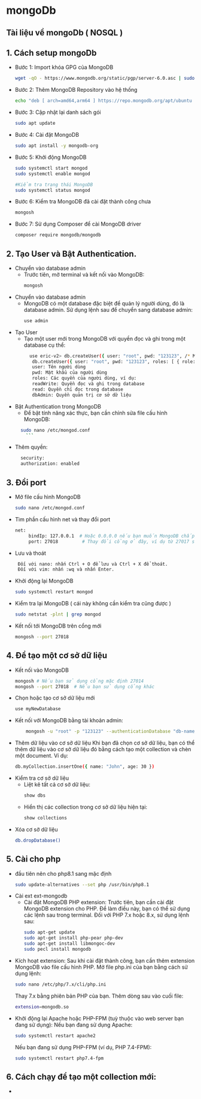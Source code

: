 # mongoDb
## Tài liệu về mongoDb ( NOSQL )
## 1. Cách setup mongoDb
   - Bước 1: Import khóa GPG của MongoDB
      ```bash
      wget -qO - https://www.mongodb.org/static/pgp/server-6.0.asc | sudo apt-key add -
      
   - Bước 2: Thêm MongoDB Repository vào hệ thống
      ```bash
      echo "deb [ arch=amd64,arm64 ] https://repo.mongodb.org/apt/ubuntu $(lsb_release -cs)/mongodb-org/6.0 multiverse" | sudo tee /etc/apt/sources.list.d/mongodb-org-6.0.list

   - Bước 3: Cập nhật lại danh sách gói
       ```bash
       sudo apt update
   - Bước 4: Cài đặt MongoDB
       ```bash
       sudo apt install -y mongodb-org
   - Bước 5: Khởi động MongoDB
       ```bash
      sudo systemctl start mongod
      sudo systemctl enable mongod

     #Kiểm tra trạng thái MongoDB
      sudo systemctl status mongod
      ```
   - Bước 6: Kiểm tra MongoDB đã cài đặt thành công chưa
       ```bash
       mongosh

   - Bước 7: Sử dụng Composer để cài MongoDB driver
        ```bash
        composer require mongodb/mongodb
        ```

## 2. Tạo User và Bật Authentication.
- Chuyển vào database admin
	+ Trước tiên, mở terminal và kết nối vào MongoDB:
	   ```bash
	   mongosh
	   ```
- Chuyển vào database admin
  + MongoDB có một database đặc biệt để quản lý người dùng, đó là database admin. Sử dụng lệnh sau để chuyển sang database admin:
      ```bash
      use admin
      ```
- Tạo User
  + Tạo một user mới trong MongoDB với quyền đọc và ghi trong một database cụ thể:
      ```bash
      	use eric-v2> db.createUser({ user: "root", pwd: "123123", /* Mật khẩu cho tài khoản admin*/ roles: [{ role: "readWrite", db: "eric-v2" }] /* Quyền "root" cho toàn bộ hệ thống*/ })
         db.createUser({ user: "root", pwd: "123123", roles: [ { role: "readWrite", db: "myDatabase" }] })
         user: Tên người dùng
         pwd: Mật khẩu của người dùng
         roles: Các quyền của người dùng, ví dụ:
         readWrite: Quyền đọc và ghi trong database
         read: Quyền chỉ đọc trong database
         dbAdmin: Quyền quản trị cơ sở dữ liệu
      ```
- Bật Authentication trong MongoDB
   + Để bật tính năng xác thực, bạn cần chỉnh sửa file cấu hình MongoDB:
   	```bash
      sudo nano /etc/mongod.conf
    	```
+ Thêm quyền:
  ```bash
  	security:
 	authorization: enabled
## 3. Đổi port
 - Mở file cấu hình MongoDB
   ```bash
   sudo nano /etc/mongod.conf
 - Tìm phần cấu hình net và thay đổi port
   ```bash
   net:
 		bindIp: 127.0.0.1  # Hoặc 0.0.0.0 nếu bạn muốn MongoDB chấp nhận kết nối từ mọi địa chỉ
  		port: 27018         # Thay đổi cổng ở đây, ví dụ từ 27017 sang 27018
 - Lưu và thoát
   ```bash
	Đối với nano: nhấn Ctrl + O để lưu và Ctrl + X để thoát.
	Đối với vim: nhấn :wq và nhấn Enter.
 - Khởi động lại MongoDB
   ```bash
   sudo systemctl restart mongod
 - Kiểm tra lại MongoDB ( cái này không cần kiểm tra cũng được )
   ```bash
   sudo netstat -plnt | grep mongod
 - Kết nối tới MongoDB trên cổng mới
   ```bash
   mongosh --port 27018
## 4. Để tạo một cơ sở dữ liệu
   - Kết nối vào MongoDB
     ```bash
     mongosh # Nếu bạn sử dụng cổng mặc định 27014
     mongosh --port 27018  # Nếu bạn sử dụng cổng khác
   - Chọn hoặc tạo cơ sở dữ liệu mới
     ```bash
     use myNewDatabase
     ```
   - Kết nối với MongoDB bằng tài khoản admin:
		```bash
			mongosh -u "root" -p "123123" --authenticationDatabase "db-name" --port 27000
		```
   - Thêm dữ liệu vào cơ sở dữ liệu
     Khi bạn đã chọn cơ sở dữ liệu, bạn có thể thêm dữ liệu vào cơ sở dữ liệu đó bằng cách tạo một collection và chèn một document.
		Ví dụ:
     ```bash
     db.myCollection.insertOne({ name: "John", age: 30 })
   - Kiểm tra cơ sở dữ liệu
     + Liệt kê tất cả cơ sở dữ liệu:
       ```bash
       show dbs
     + Hiển thị các collection trong cơ sở dữ liệu hiện tại:
     	```bash
     	show collections
   - Xóa cơ sở dữ liệu
     ```bash
     db.dropDatabase()
     ```
## 5. Cài cho php
- đầu tiên nên cho php8.1 sang mặc định
  ```bash
  sudo update-alternatives --set php /usr/bin/php8.1
- Cài ext ext-mongodb
  + Cài đặt MongoDB PHP extension: Trước tiên, bạn cần cài đặt MongoDB extension cho PHP. Để làm điều này, bạn có thể sử dụng các lệnh sau trong terminal.
	Đối với PHP 7.x hoặc 8.x, sử dụng lệnh sau:
	```bash
  	sudo apt-get update
	sudo apt-get install php-pear php-dev
	sudo apt-get install libmongoc-dev
	sudo pecl install mongodb
+ Kích hoạt extension: Sau khi cài đặt thành công, bạn cần thêm extension MongoDB vào file cấu hình PHP. Mở file php.ini của bạn bằng cách sử dụng lệnh:
  ```bash
  sudo nano /etc/php/7.x/cli/php.ini
  ```
  Thay 7.x bằng phiên bản PHP của bạn. Thêm dòng sau vào cuối file:
  ```bash
  extension=mongodb.so
+ Khởi động lại Apache hoặc PHP-FPM (tuỳ thuộc vào web server bạn đang sử dụng):
	Nếu bạn đang sử dụng Apache:
	```bash
	sudo systemctl restart apache2
	```
	Nếu bạn đang sử dụng PHP-FPM (ví dụ, PHP 7.4-FPM):
	```bash
	sudo systemctl restart php7.4-fpm
 
## 6. Cách chạy để tạo một collection mới: 
- 

